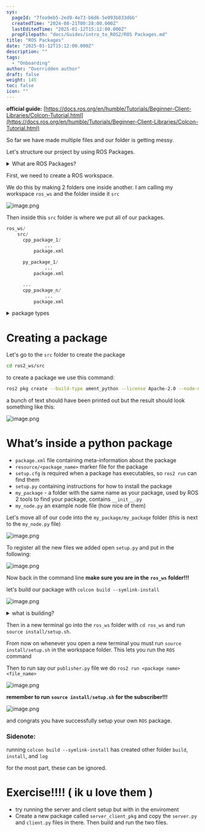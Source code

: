 ```yaml
---
sys:
  pageId: "7fea9eb5-2ed9-4e73-b6d6-5e093b833dbb"
  createdTime: "2024-08-21T00:28:00.000Z"
  lastEditedTime: "2025-01-12T15:12:00.000Z"
  propFilepath: "docs/Guides/intro_to_ROS2/ROS Packages.md"
title: "ROS Packages"
date: "2025-01-12T15:12:00.000Z"
description: ""
tags:
  - "Onboarding"
author: "Overridden author"
draft: false
weight: 145
toc: false
icon: ""
---
```


**official guide:** [https://docs.ros.org/en/humble/Tutorials/Beginner-Client-Libraries/Colcon-Tutorial.html](https://docs.ros.org/en/humble/Tutorials/Beginner-Client-Libraries/Colcon-Tutorial.html)

So far we have made multiple files and our folder is getting messy.

Let's structure our project by using ROS Packages.

<details>

<summary>What are ROS Packages?</summary>

ROS Packages are, as the name implies, packages of code that are highly sharable between ROS developers.

They consist of a folder, `package.xml` file, and source code

```python
      cpp_package_1/
		      ... imagine much code files here ..
          package.xml
```

</details>

First, we need to create a ROS workspace.

We do this by making 2 folders one inside another. I am calling my workspace `ros_ws` and the folder inside it `src`

![image.png](https://prod-files-secure.s3.us-west-2.amazonaws.com/d518164a-d88e-44d1-a4ee-3adb3bd8bce0/70706947-fd18-4537-a67b-e12946812d31/image.png?X-Amz-Algorithm=AWS4-HMAC-SHA256&X-Amz-Content-Sha256=UNSIGNED-PAYLOAD&X-Amz-Credential=ASIAZI2LB466SWRR6NA4%2F20250504%2Fus-west-2%2Fs3%2Faws4_request&X-Amz-Date=20250504T220740Z&X-Amz-Expires=3600&X-Amz-Security-Token=IQoJb3JpZ2luX2VjEHUaCXVzLXdlc3QtMiJGMEQCIEYUPBWcjeAxp0IzZqDS5Rza%2FsNBeMxqbXDCfAvz%2F35cAiAn0UjAJel3ckHNQYOpSNKLvRxKxWaNwwvJpCOxIVCAjir%2FAwgeEAAaDDYzNzQyMzE4MzgwNSIMmUcEAmWko9HPkTlaKtwDsq6Qgdq%2BYtnCL%2FlVmX0Ri%2BHj6nSpvMDykd%2BK4qz0fJxGkw6RcCOMrvW%2FDSlfE1R3Entp2brtMY%2FDHoebRgqh%2B%2FUvTMeUNUdr2%2FDX02R6AcNi5FmzCfcGyMO7oZX49sSoTZdAPFV75IdpGlYuaTSkpLwzcRkz26prpSv4NDj8FaZe3PYBif7CDTIS1LyVZItllZsZ2lItV4hbX49OvYU2wD5Jt3mRfjX%2BsHVvJ3QTM2oOTB5tWMEyFgCmZ3JwtdX4cQWilkANYy49Nqao4Lk%2F%2FQqqH4V%2BD0sd8al8wrjCNP70%2FZTm0Tn0Y7ljMPMTzTC5saMnBqLLUxRraTKMCMf7i6gBkAUwCD4R4ZIlwaINsFgB2%2Bapi9hMNkYJrbaJTzRnByKV1R2Cplt1eF%2BWvPhzIvSTpCrwwKdjW3Nu6owVuzBsg364qhSeKl5ZTZqBDH4nFVDFwVu%2BoLoDIP3ZCkJwEJI81G69mKUFw28Wdq4hvtiv5uwg3LWig1cv01nCoNeUah9DsaT%2F7y6OI4mJXsv3wSz5oFpdhJFf3lXvpUEBHOPEJZ2s9kYvng%2F5aLCRkoHlr9QO%2F5wn%2FnIaYb%2BQ6XtN3rq2xUUjUU7yYoN4WgGzKW5qIOYfD2iN%2FUgyvM4w%2BqzfwAY6pgGk017E85pMnN8YvNWIeAIO%2FlpLuR%2FIT3fBvl4cJh9qVHiQVX3Br62iwOw5xPRx1tBdV9WQkO3vxo0gDLJuF31tbtNFesOZSg1mtbOifVcNLJUo4HRGz3HlNjkTFmynZA3qo%2F7vvl7GZINkiJnCXD%2BQlM28wMMrZ3UFUlW7W5GPg6EZztnz1Ry3ulMhtMikgqjklYDWal6kvKJx7yV7fMUXCK%2F63ytN&X-Amz-Signature=ce3db82e84bcf634700a95ef1b98e8902f40357818cbaba164a204b4bec89761&X-Amz-SignedHeaders=host&x-id=GetObject)

Then inside this `src` folder is where we put all of our packages.

```python
ros_ws/
    src/
      cpp_package_1/
		      ...
          package.xml

      py_package_1/
		      ...
          package.xml

      ...
      cpp_package_n/
		      ...
          package.xml

```

<details>

<summary>package types</summary>

packages can be either `C++` or python.

the intern file structure is different for each but for this guide we will stick to creating python packages

</details>

# Creating a package

Let's go to the `src` folder to create the package

```bash
cd ros2_ws/src
```

to create a package we use this command:

```bash
ros2 pkg create --build-type ament_python --license Apache-2.0 --node-name my_node my_package
```

a bunch of text should have been printed out but the result should look something like this:

![image.png](https://prod-files-secure.s3.us-west-2.amazonaws.com/d518164a-d88e-44d1-a4ee-3adb3bd8bce0/e6cf1e3f-8512-4a3e-b131-079f800bf3e8/image.png?X-Amz-Algorithm=AWS4-HMAC-SHA256&X-Amz-Content-Sha256=UNSIGNED-PAYLOAD&X-Amz-Credential=ASIAZI2LB466SWRR6NA4%2F20250504%2Fus-west-2%2Fs3%2Faws4_request&X-Amz-Date=20250504T220740Z&X-Amz-Expires=3600&X-Amz-Security-Token=IQoJb3JpZ2luX2VjEHUaCXVzLXdlc3QtMiJGMEQCIEYUPBWcjeAxp0IzZqDS5Rza%2FsNBeMxqbXDCfAvz%2F35cAiAn0UjAJel3ckHNQYOpSNKLvRxKxWaNwwvJpCOxIVCAjir%2FAwgeEAAaDDYzNzQyMzE4MzgwNSIMmUcEAmWko9HPkTlaKtwDsq6Qgdq%2BYtnCL%2FlVmX0Ri%2BHj6nSpvMDykd%2BK4qz0fJxGkw6RcCOMrvW%2FDSlfE1R3Entp2brtMY%2FDHoebRgqh%2B%2FUvTMeUNUdr2%2FDX02R6AcNi5FmzCfcGyMO7oZX49sSoTZdAPFV75IdpGlYuaTSkpLwzcRkz26prpSv4NDj8FaZe3PYBif7CDTIS1LyVZItllZsZ2lItV4hbX49OvYU2wD5Jt3mRfjX%2BsHVvJ3QTM2oOTB5tWMEyFgCmZ3JwtdX4cQWilkANYy49Nqao4Lk%2F%2FQqqH4V%2BD0sd8al8wrjCNP70%2FZTm0Tn0Y7ljMPMTzTC5saMnBqLLUxRraTKMCMf7i6gBkAUwCD4R4ZIlwaINsFgB2%2Bapi9hMNkYJrbaJTzRnByKV1R2Cplt1eF%2BWvPhzIvSTpCrwwKdjW3Nu6owVuzBsg364qhSeKl5ZTZqBDH4nFVDFwVu%2BoLoDIP3ZCkJwEJI81G69mKUFw28Wdq4hvtiv5uwg3LWig1cv01nCoNeUah9DsaT%2F7y6OI4mJXsv3wSz5oFpdhJFf3lXvpUEBHOPEJZ2s9kYvng%2F5aLCRkoHlr9QO%2F5wn%2FnIaYb%2BQ6XtN3rq2xUUjUU7yYoN4WgGzKW5qIOYfD2iN%2FUgyvM4w%2BqzfwAY6pgGk017E85pMnN8YvNWIeAIO%2FlpLuR%2FIT3fBvl4cJh9qVHiQVX3Br62iwOw5xPRx1tBdV9WQkO3vxo0gDLJuF31tbtNFesOZSg1mtbOifVcNLJUo4HRGz3HlNjkTFmynZA3qo%2F7vvl7GZINkiJnCXD%2BQlM28wMMrZ3UFUlW7W5GPg6EZztnz1Ry3ulMhtMikgqjklYDWal6kvKJx7yV7fMUXCK%2F63ytN&X-Amz-Signature=d4f37052edfc6929dcd56edc8f53f28ab17b0f37c31f7e163b9a120c13f53cc6&X-Amz-SignedHeaders=host&x-id=GetObject)

# What’s inside a python package

- `package.xml` file containing meta-information about the package
- `resource/<package_name>` marker file for the package
- `setup.cfg` is required when a package has executables, so `ros2 run` can find them
- `setup.py` containing instructions for how to install the package
- `my_package` - a folder with the same name as your package, used by ROS 2 tools to find your package, contains `__init__.py`
- `my_node.py` an example node file (how nice of them)

Let's move all of our code into the `my_package/my_package` folder (this is next to the `my_node.py` file)

![image.png](https://prod-files-secure.s3.us-west-2.amazonaws.com/d518164a-d88e-44d1-a4ee-3adb3bd8bce0/9ce58f11-0da9-4d3e-b86d-506a9685d378/image.png?X-Amz-Algorithm=AWS4-HMAC-SHA256&X-Amz-Content-Sha256=UNSIGNED-PAYLOAD&X-Amz-Credential=ASIAZI2LB466SWRR6NA4%2F20250504%2Fus-west-2%2Fs3%2Faws4_request&X-Amz-Date=20250504T220740Z&X-Amz-Expires=3600&X-Amz-Security-Token=IQoJb3JpZ2luX2VjEHUaCXVzLXdlc3QtMiJGMEQCIEYUPBWcjeAxp0IzZqDS5Rza%2FsNBeMxqbXDCfAvz%2F35cAiAn0UjAJel3ckHNQYOpSNKLvRxKxWaNwwvJpCOxIVCAjir%2FAwgeEAAaDDYzNzQyMzE4MzgwNSIMmUcEAmWko9HPkTlaKtwDsq6Qgdq%2BYtnCL%2FlVmX0Ri%2BHj6nSpvMDykd%2BK4qz0fJxGkw6RcCOMrvW%2FDSlfE1R3Entp2brtMY%2FDHoebRgqh%2B%2FUvTMeUNUdr2%2FDX02R6AcNi5FmzCfcGyMO7oZX49sSoTZdAPFV75IdpGlYuaTSkpLwzcRkz26prpSv4NDj8FaZe3PYBif7CDTIS1LyVZItllZsZ2lItV4hbX49OvYU2wD5Jt3mRfjX%2BsHVvJ3QTM2oOTB5tWMEyFgCmZ3JwtdX4cQWilkANYy49Nqao4Lk%2F%2FQqqH4V%2BD0sd8al8wrjCNP70%2FZTm0Tn0Y7ljMPMTzTC5saMnBqLLUxRraTKMCMf7i6gBkAUwCD4R4ZIlwaINsFgB2%2Bapi9hMNkYJrbaJTzRnByKV1R2Cplt1eF%2BWvPhzIvSTpCrwwKdjW3Nu6owVuzBsg364qhSeKl5ZTZqBDH4nFVDFwVu%2BoLoDIP3ZCkJwEJI81G69mKUFw28Wdq4hvtiv5uwg3LWig1cv01nCoNeUah9DsaT%2F7y6OI4mJXsv3wSz5oFpdhJFf3lXvpUEBHOPEJZ2s9kYvng%2F5aLCRkoHlr9QO%2F5wn%2FnIaYb%2BQ6XtN3rq2xUUjUU7yYoN4WgGzKW5qIOYfD2iN%2FUgyvM4w%2BqzfwAY6pgGk017E85pMnN8YvNWIeAIO%2FlpLuR%2FIT3fBvl4cJh9qVHiQVX3Br62iwOw5xPRx1tBdV9WQkO3vxo0gDLJuF31tbtNFesOZSg1mtbOifVcNLJUo4HRGz3HlNjkTFmynZA3qo%2F7vvl7GZINkiJnCXD%2BQlM28wMMrZ3UFUlW7W5GPg6EZztnz1Ry3ulMhtMikgqjklYDWal6kvKJx7yV7fMUXCK%2F63ytN&X-Amz-Signature=3d7cef480140d0c2a40ad354513020c1adee22661e22ff8e5ceda41c1a9228c6&X-Amz-SignedHeaders=host&x-id=GetObject)

To register all the new files we added open `setup.py` and put in the following:

![image.png](https://prod-files-secure.s3.us-west-2.amazonaws.com/d518164a-d88e-44d1-a4ee-3adb3bd8bce0/1cd7c262-4cae-4496-9d75-c178537d24a2/image.png?X-Amz-Algorithm=AWS4-HMAC-SHA256&X-Amz-Content-Sha256=UNSIGNED-PAYLOAD&X-Amz-Credential=ASIAZI2LB466SWRR6NA4%2F20250504%2Fus-west-2%2Fs3%2Faws4_request&X-Amz-Date=20250504T220740Z&X-Amz-Expires=3600&X-Amz-Security-Token=IQoJb3JpZ2luX2VjEHUaCXVzLXdlc3QtMiJGMEQCIEYUPBWcjeAxp0IzZqDS5Rza%2FsNBeMxqbXDCfAvz%2F35cAiAn0UjAJel3ckHNQYOpSNKLvRxKxWaNwwvJpCOxIVCAjir%2FAwgeEAAaDDYzNzQyMzE4MzgwNSIMmUcEAmWko9HPkTlaKtwDsq6Qgdq%2BYtnCL%2FlVmX0Ri%2BHj6nSpvMDykd%2BK4qz0fJxGkw6RcCOMrvW%2FDSlfE1R3Entp2brtMY%2FDHoebRgqh%2B%2FUvTMeUNUdr2%2FDX02R6AcNi5FmzCfcGyMO7oZX49sSoTZdAPFV75IdpGlYuaTSkpLwzcRkz26prpSv4NDj8FaZe3PYBif7CDTIS1LyVZItllZsZ2lItV4hbX49OvYU2wD5Jt3mRfjX%2BsHVvJ3QTM2oOTB5tWMEyFgCmZ3JwtdX4cQWilkANYy49Nqao4Lk%2F%2FQqqH4V%2BD0sd8al8wrjCNP70%2FZTm0Tn0Y7ljMPMTzTC5saMnBqLLUxRraTKMCMf7i6gBkAUwCD4R4ZIlwaINsFgB2%2Bapi9hMNkYJrbaJTzRnByKV1R2Cplt1eF%2BWvPhzIvSTpCrwwKdjW3Nu6owVuzBsg364qhSeKl5ZTZqBDH4nFVDFwVu%2BoLoDIP3ZCkJwEJI81G69mKUFw28Wdq4hvtiv5uwg3LWig1cv01nCoNeUah9DsaT%2F7y6OI4mJXsv3wSz5oFpdhJFf3lXvpUEBHOPEJZ2s9kYvng%2F5aLCRkoHlr9QO%2F5wn%2FnIaYb%2BQ6XtN3rq2xUUjUU7yYoN4WgGzKW5qIOYfD2iN%2FUgyvM4w%2BqzfwAY6pgGk017E85pMnN8YvNWIeAIO%2FlpLuR%2FIT3fBvl4cJh9qVHiQVX3Br62iwOw5xPRx1tBdV9WQkO3vxo0gDLJuF31tbtNFesOZSg1mtbOifVcNLJUo4HRGz3HlNjkTFmynZA3qo%2F7vvl7GZINkiJnCXD%2BQlM28wMMrZ3UFUlW7W5GPg6EZztnz1Ry3ulMhtMikgqjklYDWal6kvKJx7yV7fMUXCK%2F63ytN&X-Amz-Signature=ed3e011dc4240698ff10eeeab280140b8b9fcb114bbd165d748dad65d655939c&X-Amz-SignedHeaders=host&x-id=GetObject)

Now back in the command line **make sure you are in the** **`ros_ws`** **folder!!!**

let's build our package with `colcon build --symlink-install`

![image.png](https://prod-files-secure.s3.us-west-2.amazonaws.com/d518164a-d88e-44d1-a4ee-3adb3bd8bce0/2f2a0d27-b173-48fd-b189-5f5c0ce65619/image.png?X-Amz-Algorithm=AWS4-HMAC-SHA256&X-Amz-Content-Sha256=UNSIGNED-PAYLOAD&X-Amz-Credential=ASIAZI2LB466SWRR6NA4%2F20250504%2Fus-west-2%2Fs3%2Faws4_request&X-Amz-Date=20250504T220740Z&X-Amz-Expires=3600&X-Amz-Security-Token=IQoJb3JpZ2luX2VjEHUaCXVzLXdlc3QtMiJGMEQCIEYUPBWcjeAxp0IzZqDS5Rza%2FsNBeMxqbXDCfAvz%2F35cAiAn0UjAJel3ckHNQYOpSNKLvRxKxWaNwwvJpCOxIVCAjir%2FAwgeEAAaDDYzNzQyMzE4MzgwNSIMmUcEAmWko9HPkTlaKtwDsq6Qgdq%2BYtnCL%2FlVmX0Ri%2BHj6nSpvMDykd%2BK4qz0fJxGkw6RcCOMrvW%2FDSlfE1R3Entp2brtMY%2FDHoebRgqh%2B%2FUvTMeUNUdr2%2FDX02R6AcNi5FmzCfcGyMO7oZX49sSoTZdAPFV75IdpGlYuaTSkpLwzcRkz26prpSv4NDj8FaZe3PYBif7CDTIS1LyVZItllZsZ2lItV4hbX49OvYU2wD5Jt3mRfjX%2BsHVvJ3QTM2oOTB5tWMEyFgCmZ3JwtdX4cQWilkANYy49Nqao4Lk%2F%2FQqqH4V%2BD0sd8al8wrjCNP70%2FZTm0Tn0Y7ljMPMTzTC5saMnBqLLUxRraTKMCMf7i6gBkAUwCD4R4ZIlwaINsFgB2%2Bapi9hMNkYJrbaJTzRnByKV1R2Cplt1eF%2BWvPhzIvSTpCrwwKdjW3Nu6owVuzBsg364qhSeKl5ZTZqBDH4nFVDFwVu%2BoLoDIP3ZCkJwEJI81G69mKUFw28Wdq4hvtiv5uwg3LWig1cv01nCoNeUah9DsaT%2F7y6OI4mJXsv3wSz5oFpdhJFf3lXvpUEBHOPEJZ2s9kYvng%2F5aLCRkoHlr9QO%2F5wn%2FnIaYb%2BQ6XtN3rq2xUUjUU7yYoN4WgGzKW5qIOYfD2iN%2FUgyvM4w%2BqzfwAY6pgGk017E85pMnN8YvNWIeAIO%2FlpLuR%2FIT3fBvl4cJh9qVHiQVX3Br62iwOw5xPRx1tBdV9WQkO3vxo0gDLJuF31tbtNFesOZSg1mtbOifVcNLJUo4HRGz3HlNjkTFmynZA3qo%2F7vvl7GZINkiJnCXD%2BQlM28wMMrZ3UFUlW7W5GPg6EZztnz1Ry3ulMhtMikgqjklYDWal6kvKJx7yV7fMUXCK%2F63ytN&X-Amz-Signature=854b6e3117fcf56d2b256ba68e5ab6ce44d0e99967154373f7bd01e1c00326ba&X-Amz-SignedHeaders=host&x-id=GetObject)

<details>

<summary>what is building?</summary>

if you are a CS major at Rose-Hulman you will learn the answer to this in CSSE132

but TLDR; is it combines all the code files into one program that can be run easily 

</details>

Then in a new terminal go into the `ros_ws` folder with `cd ros_ws` and run `source install/setup.sh`. 

From now on whenever you open a new terminal you must run `source install/setup.sh` in the workspace folder. This lets you run the `ROS` command

Then to run say our `publisher.py` file we do `ros2 run <package name> <file_name>`

![image.png](https://prod-files-secure.s3.us-west-2.amazonaws.com/d518164a-d88e-44d1-a4ee-3adb3bd8bce0/4f4b1219-3a44-4632-aa0a-ce3471699f59/image.png?X-Amz-Algorithm=AWS4-HMAC-SHA256&X-Amz-Content-Sha256=UNSIGNED-PAYLOAD&X-Amz-Credential=ASIAZI2LB466SWRR6NA4%2F20250504%2Fus-west-2%2Fs3%2Faws4_request&X-Amz-Date=20250504T220740Z&X-Amz-Expires=3600&X-Amz-Security-Token=IQoJb3JpZ2luX2VjEHUaCXVzLXdlc3QtMiJGMEQCIEYUPBWcjeAxp0IzZqDS5Rza%2FsNBeMxqbXDCfAvz%2F35cAiAn0UjAJel3ckHNQYOpSNKLvRxKxWaNwwvJpCOxIVCAjir%2FAwgeEAAaDDYzNzQyMzE4MzgwNSIMmUcEAmWko9HPkTlaKtwDsq6Qgdq%2BYtnCL%2FlVmX0Ri%2BHj6nSpvMDykd%2BK4qz0fJxGkw6RcCOMrvW%2FDSlfE1R3Entp2brtMY%2FDHoebRgqh%2B%2FUvTMeUNUdr2%2FDX02R6AcNi5FmzCfcGyMO7oZX49sSoTZdAPFV75IdpGlYuaTSkpLwzcRkz26prpSv4NDj8FaZe3PYBif7CDTIS1LyVZItllZsZ2lItV4hbX49OvYU2wD5Jt3mRfjX%2BsHVvJ3QTM2oOTB5tWMEyFgCmZ3JwtdX4cQWilkANYy49Nqao4Lk%2F%2FQqqH4V%2BD0sd8al8wrjCNP70%2FZTm0Tn0Y7ljMPMTzTC5saMnBqLLUxRraTKMCMf7i6gBkAUwCD4R4ZIlwaINsFgB2%2Bapi9hMNkYJrbaJTzRnByKV1R2Cplt1eF%2BWvPhzIvSTpCrwwKdjW3Nu6owVuzBsg364qhSeKl5ZTZqBDH4nFVDFwVu%2BoLoDIP3ZCkJwEJI81G69mKUFw28Wdq4hvtiv5uwg3LWig1cv01nCoNeUah9DsaT%2F7y6OI4mJXsv3wSz5oFpdhJFf3lXvpUEBHOPEJZ2s9kYvng%2F5aLCRkoHlr9QO%2F5wn%2FnIaYb%2BQ6XtN3rq2xUUjUU7yYoN4WgGzKW5qIOYfD2iN%2FUgyvM4w%2BqzfwAY6pgGk017E85pMnN8YvNWIeAIO%2FlpLuR%2FIT3fBvl4cJh9qVHiQVX3Br62iwOw5xPRx1tBdV9WQkO3vxo0gDLJuF31tbtNFesOZSg1mtbOifVcNLJUo4HRGz3HlNjkTFmynZA3qo%2F7vvl7GZINkiJnCXD%2BQlM28wMMrZ3UFUlW7W5GPg6EZztnz1Ry3ulMhtMikgqjklYDWal6kvKJx7yV7fMUXCK%2F63ytN&X-Amz-Signature=021ed398847d2da360f2a83dd26955988f4a186833499431939854875e3be991&X-Amz-SignedHeaders=host&x-id=GetObject)

**remember to run** **`source install/setup.sh`** **for the subscriber!!!**

![image.png](https://prod-files-secure.s3.us-west-2.amazonaws.com/d518164a-d88e-44d1-a4ee-3adb3bd8bce0/02121119-dad4-49ec-8356-c956108b4243/image.png?X-Amz-Algorithm=AWS4-HMAC-SHA256&X-Amz-Content-Sha256=UNSIGNED-PAYLOAD&X-Amz-Credential=ASIAZI2LB466SWRR6NA4%2F20250504%2Fus-west-2%2Fs3%2Faws4_request&X-Amz-Date=20250504T220740Z&X-Amz-Expires=3600&X-Amz-Security-Token=IQoJb3JpZ2luX2VjEHUaCXVzLXdlc3QtMiJGMEQCIEYUPBWcjeAxp0IzZqDS5Rza%2FsNBeMxqbXDCfAvz%2F35cAiAn0UjAJel3ckHNQYOpSNKLvRxKxWaNwwvJpCOxIVCAjir%2FAwgeEAAaDDYzNzQyMzE4MzgwNSIMmUcEAmWko9HPkTlaKtwDsq6Qgdq%2BYtnCL%2FlVmX0Ri%2BHj6nSpvMDykd%2BK4qz0fJxGkw6RcCOMrvW%2FDSlfE1R3Entp2brtMY%2FDHoebRgqh%2B%2FUvTMeUNUdr2%2FDX02R6AcNi5FmzCfcGyMO7oZX49sSoTZdAPFV75IdpGlYuaTSkpLwzcRkz26prpSv4NDj8FaZe3PYBif7CDTIS1LyVZItllZsZ2lItV4hbX49OvYU2wD5Jt3mRfjX%2BsHVvJ3QTM2oOTB5tWMEyFgCmZ3JwtdX4cQWilkANYy49Nqao4Lk%2F%2FQqqH4V%2BD0sd8al8wrjCNP70%2FZTm0Tn0Y7ljMPMTzTC5saMnBqLLUxRraTKMCMf7i6gBkAUwCD4R4ZIlwaINsFgB2%2Bapi9hMNkYJrbaJTzRnByKV1R2Cplt1eF%2BWvPhzIvSTpCrwwKdjW3Nu6owVuzBsg364qhSeKl5ZTZqBDH4nFVDFwVu%2BoLoDIP3ZCkJwEJI81G69mKUFw28Wdq4hvtiv5uwg3LWig1cv01nCoNeUah9DsaT%2F7y6OI4mJXsv3wSz5oFpdhJFf3lXvpUEBHOPEJZ2s9kYvng%2F5aLCRkoHlr9QO%2F5wn%2FnIaYb%2BQ6XtN3rq2xUUjUU7yYoN4WgGzKW5qIOYfD2iN%2FUgyvM4w%2BqzfwAY6pgGk017E85pMnN8YvNWIeAIO%2FlpLuR%2FIT3fBvl4cJh9qVHiQVX3Br62iwOw5xPRx1tBdV9WQkO3vxo0gDLJuF31tbtNFesOZSg1mtbOifVcNLJUo4HRGz3HlNjkTFmynZA3qo%2F7vvl7GZINkiJnCXD%2BQlM28wMMrZ3UFUlW7W5GPg6EZztnz1Ry3ulMhtMikgqjklYDWal6kvKJx7yV7fMUXCK%2F63ytN&X-Amz-Signature=e53f8ef463bc2d3b162722c9bb6c656ff8a5e42d46ad0d0fd2ca14e810076554&X-Amz-SignedHeaders=host&x-id=GetObject)

and congrats you have successfully setup your own `ROS` package.

### Sidenote:

running `colcon build --symlink-install` has created other folder `build`, `install`, and `log`

for the most part, these can be ignored.

# Exercise!!!! ( ik u love them )

- try running the server and client setup but with in the enviroment
- Create a new package called `server_client_pkg` and copy the `server.py` and `client.py` files in there. Then build and run the two files.
